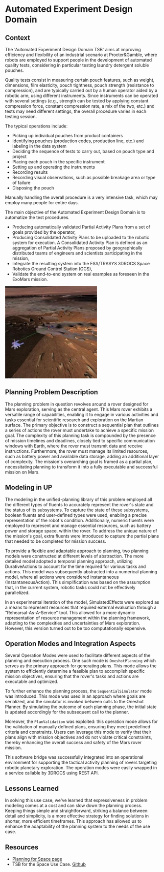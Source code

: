 # Automated Experiment Design Domain

## Context

The 'Automated Experiment Design Domain TSB' aims at improving efficiency and flexibility of an industrial scenario at Procter&Gamble, where robots are employed to support people in the development of automated quality tests, considering in particular testing laundry detergent soluble pouches. 

Quality tests consist in measuring certain pouch features, such as weight, dimensions, film elasticity, pouch tightness, pouch strength (resistance to compression), and are typically carried out by a human operator aided by a robotic arm, using different instruments. Since instruments can be operated with several settings (e.g., strength can be tested by applying constant compression force, constant compression rate, a mix of the two, etc.) and tests may need different settings, the overall procedure varies in each testing session.

The typical operations include:
- Picking up individual pouches from product containers
- Identifying pouches (production codes, production line, etc.) and labeling in the data system
- Deciding the sequence of tests to carry out, based on pouch type and project
- Placing each pouch in the specific instrument
- Setting up and operating the instruments
- Recording results
- Recording visual observations, such as possible breakage area or type of failure
- Disposing the pouch

Manually handling the overall procedure is a very intensive task, which may employ many people for entire days.

The main objective of the Automated Experiment Design Domain is to automatize the test procedures. 

- Producing automatically validated Partial Activity Plans from a set of goals provided by the operator,
- Producing Consolidated Activity Plans to be uploaded to the robotic system for execution. A Consolidated Activity Plan is defined as an aggregation of Partial Activity Plans proposed by geographically distributed teams of engineers and scientists participating in the mission,
- Integrate the resulting system into the ESA/TRASYS 3DROCS Space Robotics Ground Control Station (GCS),
- Validate the end-to-end system on real examples as foreseen in the ExoMars mission.

![ExoMars rover](img/rover_exomars.jpg)

## Planning Problem Description

The planning problem in question revolves around a rover designed for Mars exploration, serving as the central agent. This Mars rover exhibits a versatile range of capabilities, enabling it to engage in various activities and tasks essential for scientific research and exploration on the Martian surface. The primary objective is to construct a sequential plan that outlines a series of actions the rover must undertake to achieve a specific mission goal. The complexity of this planning task is compounded by the presence of mission timelines and deadlines, closely tied to specific communication windows with Earth, where the rover must transmit data and receive instructions. Furthermore, the rover must manage its limited resources, such as battery power and available data storage, adding an additional layer of complexity. The mission's overarching goal is framed as a partial plan, necessitating planning to transform it into a fully executable and successful mission on Mars.

## Modeling in UP

The modeling in the unified-planning library of this problem employed all the different types of fluents to accurately represent the rover's state and the status of its subsystems. To capture the state of these subsystems, boolean fluents and user-defined types were used, enabling a precise representation of the robot's condition. Additionally, numeric fluents were employed to represent and manage essential resources, such as battery power and storage space, within the rover. To address the unique nature of the mission's goal, extra fluents were introduced to capture the partial plans that needed to be completed for mission success.

To provide a flexible and adaptable approach to planning, two planning models were constructed at different levels of abstraction. The more detailed model adopted a temporal planning approach, utilizing DurativeActions to account for the time required for various tasks and actions. This model was subsequently abstracted into a numerical planning model, where all actions were considered instantaneous (InstantaneousAction). This simplification was based on the assumption that, in the current system, robotic tasks could not be effectively parallelized.

In an experimental iteration of the model, SimulatedEffects were explored as a means to represent resources that required external evaluation through a "Rehearsal-As-A-Service" tool. This allowed for a more dynamic representation of resource management within the planning framework, adapting to the complexities and uncertainties of Mars exploration. However, this version turned out to be too computationally expensive.

## Operation Modes and Integration Aspects

Several Operation Modes were used to facilitate different aspects of the planning and execution process. One such mode is `OneshotPlanning` which serves as the primary approach for generating plans. This mode allows the system to efficiently determine a feasible plan to accomplish specific mission objectives, ensuring that the rover's tasks and actions are executable and optimized.

To further enhance the planning process, the `SequentialSimulator` mode was introduced. This mode was used in an approach where goals are serialized, and the simulator is invoked between calls to the Oneshot Planner. By simulating the outcome of each planning phase, the initial state is updated accordingly for the subsequent call to the planner.

Moreover, the `PlanValidation` was exploited: this operation mode allows for the validation of manually defined plans, ensuring they meet predefined criteria and constraints. Users can leverage this mode to verify that their plans align with mission objectives and do not violate critical constraints, thereby enhancing the overall success and safety of the Mars rover mission.

This software bridge was successfully integrated into an operational environment for supporting the tactical activity planning of rovers targeting robotic planetary exploration. The operation modes were easily wrapped in a service callable by 3DROCS using REST API.

## Lessons Learned

In solving this use case, we've learned that expressiveness in problem modeling comes at a cost and can slow down the planning process. Keeping things simple and straightforward, striking a balance between detail and simplicity, is a more effective strategy for finding solutions in shorter, more efficient timeframes. This approach has allowed us to enhance the adaptability of the planning system to the needs of the use case.

## Resources

- [Planning for Space page](https://www.ai4europe.eu/business-and-industry/case-studies/planning-space)
- TSB for the Space Use Case. [Github](https://github.com/aiplan4eu/tsb-space)
